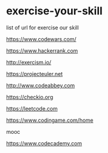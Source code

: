 # exercise-your-skill
list of url for exercise our skill

https://www.codewars.com/

https://www.hackerrank.com

http://exercism.io/

https://projecteuler.net

http://www.codeabbey.com

https://checkio.org

https://leetcode.com

https://www.codingame.com/home

mooc

https://www.codecademy.com


